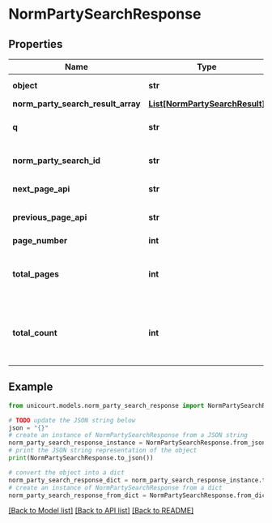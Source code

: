 # NormPartySearchResponse


## Properties

Name | Type | Description | Notes
------------ | ------------- | ------------- | -------------
**object** | **str** |  | [default to 'NormPartySearchResponse']
**norm_party_search_result_array** | [**List[NormPartySearchResult]**](NormPartySearchResult.md) |  | 
**q** | **str** | Query been sent by client | 
**norm_party_search_id** | **str** | Query been sent by client | 
**next_page_api** | **str** | Link to next page. | 
**previous_page_api** | **str** | Link to previous page. | 
**page_number** | **int** |  | 
**total_pages** | **int** | Total pages for matches that were found in the index. | 
**total_count** | **int** | The number of matches that were found in the index. | 

## Example

```python
from unicourt.models.norm_party_search_response import NormPartySearchResponse

# TODO update the JSON string below
json = "{}"
# create an instance of NormPartySearchResponse from a JSON string
norm_party_search_response_instance = NormPartySearchResponse.from_json(json)
# print the JSON string representation of the object
print(NormPartySearchResponse.to_json())

# convert the object into a dict
norm_party_search_response_dict = norm_party_search_response_instance.to_dict()
# create an instance of NormPartySearchResponse from a dict
norm_party_search_response_from_dict = NormPartySearchResponse.from_dict(norm_party_search_response_dict)
```
[[Back to Model list]](../README.md#documentation-for-models) [[Back to API list]](../README.md#documentation-for-api-endpoints) [[Back to README]](../README.md)


